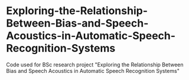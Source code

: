 # Exploring-the-Relationship-Between-Bias-and-Speech-Acoustics-in-Automatic-Speech-Recognition-Systems
Code used for BSc research project "Exploring the Relationship Between Bias and Speech Acoustics in Automatic Speech Recognition Systems"
